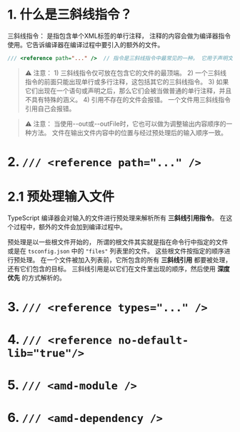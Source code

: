 # 1. 什么是三斜线指令？

三斜线指令： 是指包含单个XML标签的单行注释， 注释的内容会做为编译器指令使用。它告诉编译器在编译过程中要引入的额外的文件。

```ts
/// <reference path="..." />  // 指令是三斜线指令中最常见的一种。 它用于声明文件间的 依赖。
```

> ⚠️ 注意：
>     1) 三斜线指令仅可放在包含它的文件的最顶端。
>     2) 一个三斜线指令的前面只能出现单行或多行注释，这包括其它的三斜线指令。
>     3) 如果它们出现在一个语句或声明之后，那么它们会被当做普通的单行注释，并且不具有特殊的涵义。
>     4) 引用不存在的文件会报错。 一个文件用三斜线指令引用自己会报错。


> ⚠️ 注意：
> 当使用--out或--outFile时，它也可以做为调整输出内容顺序的一种方法。 文件在输出文件内容中的位置与经过预处理后的输入顺序一致。


# 2. `/// <reference path="..." />`

# 2.1 预处理输入文件

TypeScript 编译器会对输入的文件进行预处理来解析所有 **三斜线引用指令**。 在这个过程中，额外的文件会加到编译过程中。

预处理是以一些根文件开始的， 所谓的根文件其实就是指在命令行中指定的文件或是在 `tsconfig.json` 中的 `"files"` 列表里的文件。 这些根文件按指定的顺序进行预处理。 在一个文件被加入列表前，它所包含的所有 **三斜线引用** 都要被处理，还有它们包含的目标。 三斜线引用是以它们在文件里出现的顺序，然后使用 **深度优先** 的方式解析的。


# 3. `/// <reference types="..." />`

# 4. `/// <reference no-default-lib="true"/>`


# 5. `/// <amd-module />`


# 6. `/// <amd-dependency />`



